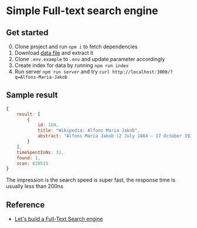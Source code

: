 # Simple Full-text search engine

## Get started

0. Clone project and run `npm i` to fetch dependencies
1. Download [data file](https://dumps.wikimedia.org/enwiki/latest/enwiki-latest-abstract1.xml.gz) and extract it
2. Clone `.env.example` to `.env` and update parameter accordingly
3. Create index for data by running `npm run index`
4. Run server `npm run server` and try `curl http://localhost:3000/?q=Alfons-Maria-Jakob`

## Sample result

```js
{
    result: [
        {
            id: 160,
            title: "Wikipedia: Alfons Maria Jakob",
            abstract: "Alfons Maria Jakob (2 July 1884 – 17 October 1931) was a German neurologist who worked in the field of neuropathology."
        }
    ],
    timeSpentInNs: 31,
    found: 1,
    scan: 620515
}
```

The impression is the search speed is super fast, the response time is usually less than 200ns

## Reference

- [Let's build a Full-Text Search engine](https://artem.krylysov.com/blog/2020/07/28/lets-build-a-full-text-search-engine/)
